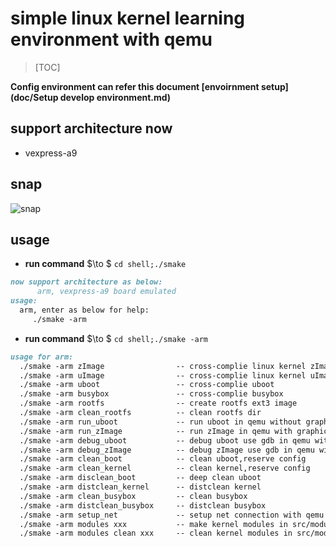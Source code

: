# simple linux kernel learning environment with qemu 

> [TOC]

**Config environment can refer this document [envoirnment setup](doc/Setup develop environment.md)**

## **support architecture now**

* vexpress-a9

## **snap**

![snap](/home/develop/vexpress-a9/doc/images/snap-environment.png)

## **usage**

* **run command** $\to $ `cd shell;./smake`

```markdown
now support architecture as below:
      arm, vexpress-a9 board emulated
usage:
  arm, enter as below for help: 
     ./smake -arm

```

* **run command** $\to $ `cd shell;./smake -arm`

```markdown
usage for arm:
  ./smake -arm zImage                -- cross-complie linux kernel zImage 
  ./smake -arm uImage                -- cross-complie linux kernel uImage 
  ./smake -arm uboot                 -- cross-complie uboot
  ./smake -arm busybox               -- cross-complie busybox
  ./smake -arm rootfs                -- create rootfs ext3 image
  ./smake -arm clean_rootfs          -- clean rootfs dir
  ./smake -arm run_uboot             -- run uboot in qemu without graphic
  ./smake -arm run_zImage            -- run zImage in qemu with graphic
  ./smake -arm debug_uboot           -- debug uboot use gdb in qemu without graphic
  ./smake -arm debug_zImage          -- debug zImage use gdb in qemu with graphic
  ./smake -arm clean_boot            -- clean uboot,reserve config
  ./smake -arm clean_kernel          -- clean kernel,reserve config
  ./smake -arm disclean_boot         -- deep clean uboot
  ./smake -arm distclean_kernel      -- distclean kernel
  ./smake -arm clean_busybox         -- clean busybox
  ./smake -arm distclean_busybox     -- distclean busybox
  ./smake -arm setup_net             -- setup net connection with qemu
  ./smake -arm modules xxx           -- make kernel modules in src/modules/xxx
  ./smake -arm modules clean xxx     -- clean kernel modules in src/modules/xxx
```